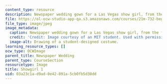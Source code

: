 ```yaml
---
content_type: resource
description: Newspaper wedding gown for a Las Vegas show girl, from the front.
file: https://ol-ocw-studio-app-qa.s3.amazonaws.com/courses/21m-732-beginning-costume-design-and-construction-fall-2008/03a23c1ad9ad0e42891a5cb0fb5d38dd_showgirl1.jpg
file_type: image/jpeg
image_metadata:
  caption: Newspaper wedding gown for a Las Vegas show girl, from the front.
  credit: 'Credit: Image courtesy of an MIT student. Used with permission.'
  image-alt: Drawing of a student-designed costume.
learning_resource_types: []
ocw_type: OCWImage
parent_title: Newspaper Wedding
parent_type: CourseSection
resourcetype: Image
title: Showgirl 1
uid: 03a23c1a-d9ad-0e42-891a-5cb0fb5d38dd
---
```

